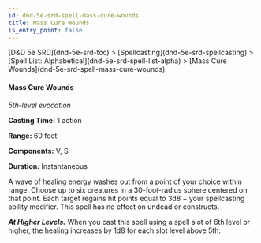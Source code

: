 ```yaml
---
id: dnd-5e-srd-spell-mass-cure-wounds
title: Mass Cure Wounds
is_entry_point: false
---
```


<breadcrumb>
[D&D 5e SRD](dnd-5e-srd-toc) >  [Spellcasting](dnd-5e-srd-spellcasting) > [Spell List: Alphabetical](dnd-5e-srd-spell-list-alpha) > [Mass Cure Wounds](dnd-5e-srd-spell-mass-cure-wounds)
</breadcrumb>

#### Mass Cure Wounds

*5th-level evocation*

**Casting Time:** 1 action

**Range:** 60 feet

**Components:** V, S

**Duration:** Instantaneous

A wave of healing energy washes out from a point of your choice within range. Choose up to six creatures in a 30-foot-radius sphere centered on that point. Each target regains hit points equal to 3d8 + your spellcasting ability modifier. This spell has no effect on undead or constructs.

***At Higher Levels.*** When you cast this spell using a spell slot of 6th level or higher, the healing increases by 1d8 for each slot level above 5th.

